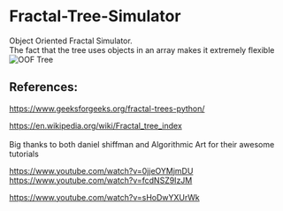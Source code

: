 # Fractal-Tree-Simulator

Object Oriented Fractal Simulator. </br>
The fact that the tree uses objects in an array makes it extremely flexible
![OOF Tree](https://user-images.githubusercontent.com/84479581/175830486-20945301-a81f-4199-8fa3-18ae44f0e011.jpg)

## References:
https://www.geeksforgeeks.org/fractal-trees-python/ </br>

https://en.wikipedia.org/wiki/Fractal_tree_index </br>
</br>
Big thanks to both daniel shiffman and Algorithmic Art for their awesome tutorials </br>

https://www.youtube.com/watch?v=0jjeOYMjmDU </br>
https://www.youtube.com/watch?v=fcdNSZ9IzJM </br>

https://www.youtube.com/watch?v=sHoDwYXUrWk </br>

